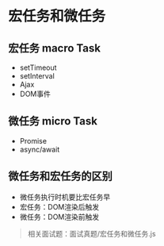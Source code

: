 # 宏任务和微任务

## 宏任务 macro Task

- setTimeout
- setInterval
- Ajax
- DOM事件

## 微任务 micro Task

- Promise
- async/await

## 微任务和宏任务的区别

- 微任务执行时机要比宏任务早
- 宏任务：DOM渲染后触发
- 微任务：DOM渲染前触发

> 相关面试题：面试真题/宏任务和微任务.js
